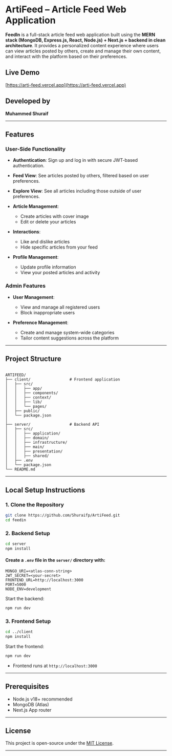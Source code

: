 

# ArtiFeed – Article Feed Web Application

**FeedIn** is a full-stack article feed web application built using the **MERN stack (MongoDB, Express.js, React, Node.js) + Next.js + backend in clean architecture**. It provides a personalized content experience where users can view articles posted by others, create and manage their own content, and interact with the platform based on their preferences.

##  Live Demo

[https://arti-feed.vercel.app](https://arti-feed.vercel.app) 

##  Developed by

**Muhammed Shuraif**

---

##  Features

###  User-Side Functionality

* **Authentication**: Sign up and log in with secure JWT-based authentication.
* **Feed View**: See articles posted by others, filtered based on user preferences.
* **Explore View**: See all articles including those outside of user preferences.
* **Article Management**:

  * Create articles with cover image
  * Edit or delete your articles
* **Interactions**:

  * Like and dislike articles
  * Hide specific articles from your feed
* **Profile Management**:

  * Update profile information 
  * View your posted articles and activity

###  Admin Features

* **User Management**:

  * View and manage all registered users
  * Block  inappropriate users
* **Preference Management**:

  * Create and manage system-wide categories
  * Tailor content suggestions across the platform

---

##  Project Structure

```

ARTIFEED/
├── client/                 # Frontend application
│   ├── src/
│   │   ├── app/
│   │   ├── components/
│   │   ├── context/
│   │   ├── lib/
│   │   └── pages/
│   ├── public/
│   └── package.json
│
├── server/                 # Backend API
│   ├── src/
│   │   ├── application/
│   │   ├── domain/
│   │   ├── infrastructure/
│   │   ├── main/
│   │   ├── presentation/
│   │   ├── shared/
│   ├── .env
│   └── package.json
└── README.md

```

---

##  Local Setup Instructions

### 1. Clone the Repository

```bash
git clone https://github.com/Shuraifp/ArtiFeed.git
cd feedin
```

### 2. Backend Setup

```bash
cd server
npm install
```

#### Create a `.env` file in the `server/` directory with:

```env
MONGO_URI=<atlas-conn-string>
JWT_SECRET=<your-secret>
FRONTEND_URL=http://localhost:3000
PORT=5000
NODE_ENV=development
```

Start the backend:

```bash
npm run dev
```

### 3. Frontend Setup

```bash
cd ../client
npm install
```


Start the frontend:

```bash
npm run dev
```

* Frontend runs at `http://localhost:3000`

---

##  Prerequisites

* Node.js v18+ recommended
* MongoDB (Atlas)
* Next.js App router

---

##  License

This project is open-source under the [MIT License](LICENSE).

---
